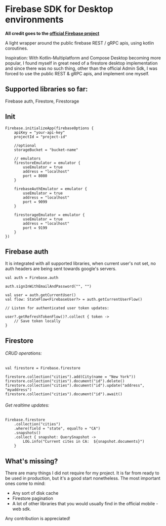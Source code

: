 # Firebase SDK for Desktop environments

**All credit goes to the [official Firebase project](https://firebase.google.com)**

A light wrapper around the public firebase REST / gRPC apis, using kotlin coroutines.

Inspiration: With Kotlin-Multiplatform and Compose Desktop becoming more popular,
I found myself in great need of a firestore desktop implementation
and since there was no such thing, other than the official Admin Sdk, 
I was forced to use the public REST & gRPC apis, and implement one myself.


## Supported libraries so far: 

Firebase auth, Firestore, Firestorage


## Init 

```
Firebase.initializeApp(firebaseOptions {
    apiKey = "your-api-key"
    projectId = "project-id"
    
    //optional
    storageBucket = "bucket-name"
    
    // emulators
    firestoreEmulator = emulator {
        useEmulator = true
        address = "localhost"
        port = 8080
    }
    
    firebaseAuthEmulator = emulator {
        useEmulator = true
        address = "localhost"
        port = 9099
    }

    firestorageEmulator = emulator {
        useEmulator = true
        address = "localhost"
        port = 9199
    }
})
```


## Firebase auth

It is integrated with all supported libraries, when current user's not set, 
no auth headers are being sent towards google's servers.

```
val auth = Firebase.auth

auth.signInWithEmailAndPassword("", "")

val user = auth.getCurrentUser()
val flow: StateFlow<FirebaseUser?> = auth.getCurrentUserFlow()

// Listen for authenticated user token updates: 

user?.getRefreshTokenFlow()?.collect { token ->
    // Save token locally        
} 

```


## Firestore



###### CRUD operations: 

```
val firestore = Firebase.firestore

firestore.collection("cities").add(City(name = "New York"))
firestore.collection("cities").document("id").delete()
firestore.collection("cities").document("id").update("address", "myaddress")
firestore.collection("cities").document("id").await()
```


###### Get realtime updates: 

```
Firebase.firestore
    .collection("cities")
    .where(field = "state", equalTo = "CA")
    .snapshots()
    .collect { snapshot: QuerySnapshot ->
        LOG.info("Current cites in CA:  ${snapshot.documents}")
    }
```


## What's missing?

There are many things I did not require for my project. It is far from ready to be used in production,
but it's a good start nonetheless. The most important ones come to mind: 

- Any sort of disk cache
- Firestore pagination
- A lot of other libraries that you would usually find in the official mobile - web sdk.



Any contribution is appreciated!




